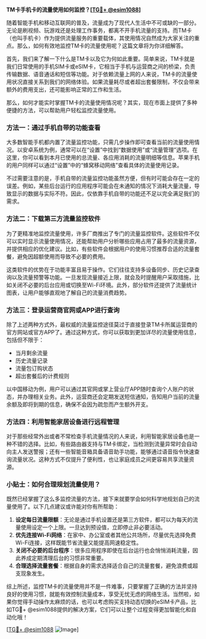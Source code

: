 **TM卡手机卡的流量使用如何监控？[[TG💪+ @esim1088](https://t.me/s/esim1088)]**

随着智能手机和移动互联网的普及，流量成为了现代人生活中不可或缺的一部分。无论是刷视频、玩游戏还是处理工作事务，都离不开手机流量的支持。而TM卡（也叫手机卡）作为提供流量服务的重要载体，其使用情况自然成为大家关注的重点。那么，如何有效地监控TM卡的流量使用呢？这篇文章将为你详细解答。

首先，我们来了解一下什么是TM卡以及它为何如此重要。简单来说，TM卡就是我们日常使用的手机SIM卡或eSIM卡，它相当于手机与运营商之间的桥梁，负责传输数据、语音通话和短信等功能。对于依赖流量上网的人来说，TM卡的流量使用状况直接关系到我们的网络体验。如果流量耗尽或者超出套餐限制，不仅会带来额外的费用支出，还可能影响正常的工作和生活。

那么，如何才能实时掌握TM卡的流量使用情况呢？其实，现在市面上提供了多种便捷的方法，可以帮助用户轻松监控流量使用。

### 方法一：通过手机自带的功能查看

大多数智能手机都内置了流量监控功能，只需几步操作即可查看当前的流量使用情况。以安卓系统为例，通常可以在“设置”中找到“数据使用”或“流量管理”选项。在这里，你可以看到本月已使用的总流量、各应用消耗的流量明细等信息。苹果手机的用户同样可以通过“设置”中的“蜂窝移动网络”查看具体的流量使用记录。

不过需要注意的是，手机自带的流量监控功能虽然方便，但有时可能会存在一定的误差。例如，某些后台运行的应用程序可能会在未通知的情况下消耗大量流量，导致显示的数据与实际不符。因此，仅依靠手机自带的功能还不足以完全满足我们的需求。

### 方法二：下载第三方流量监控软件

为了更精准地监控流量使用，许多厂商推出了专门的流量监控软件。这些软件不仅可以实时显示流量使用情况，还能帮助用户分析哪些应用占用了最多的流量资源，并提供相应的优化建议。比如，有些软件会根据用户的使用习惯推荐合适的流量套餐，避免因超额使用而导致不必要的费用。

这类软件的优势在于功能丰富且易于操作。它们往往支持多设备同步、历史记录查询以及流量预警等功能。一旦发现流量接近上限，就会及时提醒用户采取措施，比如关闭不必要的后台应用或切换至Wi-Fi环境。此外，部分软件还提供了流量统计图表，让用户能够直观地了解自己的流量消费趋势。

### 方法三：登录运营商官网或APP进行查询

除了上述两种方式外，最权威的流量监控途径莫过于直接登录TM卡所属运营商的官方网站或官方APP了。通过这种方式，你可以获取到更加详尽的流量使用信息，包括但不限于：

- 当月剩余流量
- 历史流量记录
- 流量包订购状态
- 超出套餐后的计费规则

以中国移动为例，用户可以通过其官网或掌上营业厅APP随时查询个人账户的状态，并办理相关业务。此外，运营商还会定期发送短信通知，告知用户当前的流量余额及即将到期的信息，确保不会因为疏忽而产生额外开支。

### 方法四：利用智能家居设备进行远程管理

对于那些经常外出或者不常检查手机流量情况的人来说，利用智能家居设备也是一种不错的选择。比如，有些路由器支持与TM卡绑定，当检测到流量异常时会自动向主人发送警报；还有一些智能音箱具备语音助手功能，能够通过语音指令快速查询流量状况。这种方式不仅提升了便利性，也让家庭成员之间更容易共享流量资源。

### 小贴士：如何合理规划流量使用？

既然已经掌握了这么多监控流量的方法，接下来就要学会如何科学地规划自己的流量使用了。以下几点建议或许能对你有所帮助：

1. **设定每日流量限额**：无论是通过手机设置还是第三方软件，都可以为每天的流量使用设定一个上限。一旦达到预设值，立即停止非必要活动。
2. **优先连接Wi-Fi网络**：在家中、办公室或者其他公共场所，尽量优先选择免费Wi-Fi连接，这样既能节省流量又能提高网速稳定性。
3. **关闭不必要的后台程序**：很多应用程序即使在后台运行也会悄悄消耗流量，因此养成定期清理后台的习惯非常重要。
4. **合理选择流量套餐**：根据自身的需求选择适合自己的流量套餐，避免浪费或超支现象发生。

综上所述，监控TM卡的流量使用并不是一件难事，只要掌握了正确的方法并坚持良好的使用习惯，就能有效控制流量成本，享受无忧无虑的网络生活。当然啦，如果你觉得手动操作太麻烦的话，也可以考虑购买支持动态切换的eSIM卡产品，比如TG💪+ @esim1088提供的解决方案，它们可以让整个过程变得更加智能化和自动化哦！

[[TG💪+ @esim1088](https://t.me/s/esim1088) ![Image](https://i.postimg.cc/4NQfJmqS/Snipaste-2025-05-13-00-14-12.png)]
